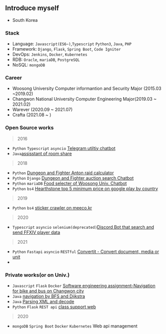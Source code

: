## Introduce myself

- South Korea

### Stack
- Language: `Javascript(ES6~)`,`Typescript` `Python3`, `Java`, `PHP`
- Framework: `Django`, `Flask`, `Spring Boot`, `Code Igniter`
- DevOps: `Jenkins`, `Docker`, `Kubernetes`
- RDB: `Oracle`, `mariaDB`, `PostgreSQL`
- NoSQL: `mongoDB`

### Career
- Woosong University Computer informantion and Security Major (2015.03 ~2019.02)
- Changwon National University Computer Engineering Major(2019.03 ~ 2021.02)
- Warever (2020.09 ~ 2021.07)
- Crafta (2021.08 ~ )

### Open Source works

> 2016

- `Python` `Typescript` `asyncio` [Telegram utiltiy chatbot](https://github.com/SiGae/sigaebot)
- `Java`[assisstant of room share](https://github.com/SiGae/Boardtell)
> 2018
- `Python` [Dungeon and Fighter Anton raid calculator](https://github.com/SiGae/Dnf_addon_Anton_Raid)
- `Python` `Django` [Dungeon and Fighter auction search Chatbot](https://github.com/SiGae/DnF_searchbot)
- `Python` `mariaDB` [Food selecter of Woosong Univ. Chatbot](https://github.com/SiGae/Woosong-food-guide)
- `Python` `bs4` [Hearthstone top 5 minimum price on google play by country](https://github.com/SiGae/Secert-Card-Store)
> 2019
- `Python` `bs4` [sticker crawler on meeco.kr](https://github.com/SiGae/meecoStickerCrawer)
> 2020
- `Typescript` `asyncio` `selenium(deprecated)`[Discord Bot that search and send FFXIV player data](https://github.com/SiGae/FFcord)
> 2021
- `Python` `Fastapi` `asyncio` `RESTful` [Convertit - Convert document, media or unit](https://github.com/SiGae/convert-it_back)
- 
### Private works(or on Univ.)

- `Javascript` `Flask` `Docker` [Software engineering assignment-Navigation for bike and bus on Changwon city](https://github.com/SiGae/2B)
- `Java` [navigation by BFS and Dijkstra](https://github.com/SiGae/adsterm)
- `Java` [Parsing XML and decode]()
- `Python` `Flask` `REST api` [class support web]()

> 2020
- `mongoDB` `Spring Boot` `Docker` `Kubernetes` Web api management

